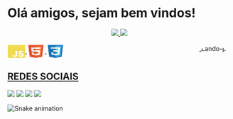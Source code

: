 ##  <h1>Olá amigos, sejam bem vindos!</h1>
<div align="center">
  <a href="https://github.com/landodanvers">
  <img height="180em" src="https://github-readme-stats.vercel.app/api?username=landodanvers&show_icons=true&theme=midnight-purple&include_all_commits=true&count_private=true"/>
  <img height="180em" src="https://github-readme-stats.vercel.app/api/top-langs/?username=landodanvers&layout=compact&langs_count=7&theme=midnight-purple"/>
</div>
<div style="display: inline_block"><br>
  <img align="center" alt="Lando-Js" height="30" width="40" src="https://raw.githubusercontent.com/devicons/devicon/master/icons/javascript/javascript-plain.svg">
  <img align="center" alt="Lando-HTML" height="30" width="40" src="https://raw.githubusercontent.com/devicons/devicon/master/icons/html5/html5-original.svg">
  <img align="center" alt="Lando-CSS" height="30" width="40" src="https://raw.githubusercontent.com/devicons/devicon/master/icons/css3/css3-original.svg">
  <img align="right" alt="Lando-pic" height="150" style="border-radius:50px;" src="https://share-cdn.picrew.me/shareImg/org/202203/1481454_evjxWIra.png">
</div>
  
  ##
  <div style="display: block">
  <h2>REDES SOCIAIS</h2>
   </div>
<div> 
  <a href="https://instagram.com/lando_cerqueira" target="_blank"><img src="https://img.shields.io/badge/-Instagram-%23E4405F?style=for-the-badge&logo=instagram&logoColor=white" target="_blank"></a>
 	<a href="https://www.twitch.tv/landodanvers" target="_blank"><img src="https://img.shields.io/badge/Twitch-9146FF?style=for-the-badge&logo=twitch&logoColor=white" target="_blank"></a> 
  <a href="https://www.linkedin.com/in/orlando-c-0891b11a2" target="_blank"><img src="https://img.shields.io/badge/-LinkedIn-%230077B5?style=for-the-badge&logo=linkedin&logoColor=white" target="_blank"></a> 
   	<a href="mailto:landodanvers@gmail.com" target="_blank"><img src="https://img.shields.io/badge/-Gmail-%23333?style=for-the-badge&logo=gmail&logoColor=white" target="_blank" target="_blank"></a> 
      
  ![Snake animation](https://github.com/landodanvers/landodanvers/blob/output/github-contribution-grid-snake.svg)

 </div>

 
   
